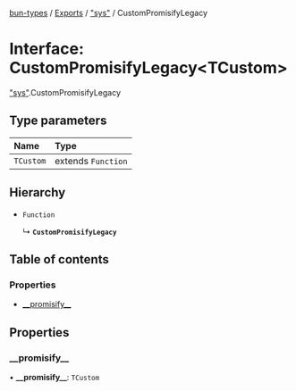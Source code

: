 [bun-types](https://github.com/oven-sh/bun-types/blob/master/api-docs/README.md) / [Exports](https://github.com/oven-sh/bun-types/blob/master/api-docs/modules.md) / ["sys"](https://github.com/oven-sh/bun-types/blob/master/api-docs/modules/sys_.md) / CustomPromisifyLegacy

# Interface: CustomPromisifyLegacy<TCustom\>

["sys"](https://github.com/oven-sh/bun-types/blob/master/api-docs/modules/sys_.md).CustomPromisifyLegacy

## Type parameters

| Name | Type |
| :------ | :------ |
| `TCustom` | extends `Function` |

## Hierarchy

- `Function`

  ↳ **`CustomPromisifyLegacy`**

## Table of contents

### Properties

- [\_\_promisify\_\_](https://github.com/oven-sh/bun-types/blob/master/api-docs/interfaces/sys_.CustomPromisifyLegacy.md#__promisify__)

## Properties

### \_\_promisify\_\_

• **\_\_promisify\_\_**: `TCustom`
